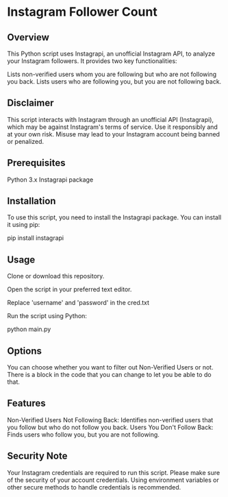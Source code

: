 # Instagram Follower Count
## Overview
This Python script uses Instagrapi, an unofficial Instagram API, to analyze your Instagram followers. It provides two key functionalities:

Lists non-verified users whom you are following but who are not following you back.
Lists users who are following you, but you are not following back.

## Disclaimer
This script interacts with Instagram through an unofficial API (Instagrapi), which may be against Instagram's terms of service. Use it responsibly and at your own risk. Misuse may lead to your Instagram account being banned or penalized.

## Prerequisites
Python 3.x
Instagrapi package

## Installation
To use this script, you need to install the Instagrapi package. You can install it using pip:

pip install instagrapi

## Usage
Clone or download this repository.

Open the script in your preferred text editor.

Replace 'username' and 'password' in the cred.txt

Run the script using Python:

python main.py

## Options

You can choose whether you want to filter out Non-Verified Users or not.
There is a block in the code that you can change to let you be able to do that.

## Features
Non-Verified Users Not Following Back: Identifies non-verified users that you follow but who do not follow you back.
Users You Don't Follow Back: Finds users who follow you, but you are not following.

## Security Note
Your Instagram credentials are required to run this script. Please make sure of the security of your account credentials. Using environment variables or other secure methods to handle credentials is recommended.
